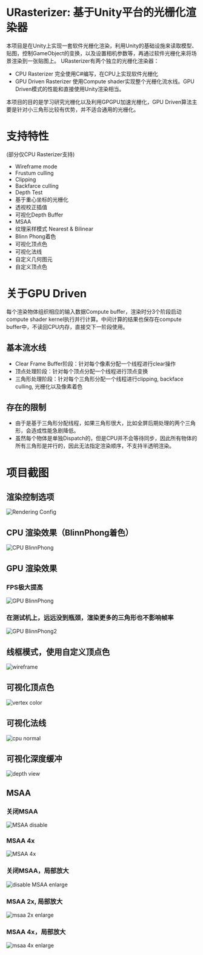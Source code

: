 # URasterizer: 基于Unity平台的光栅化渲染器
本项目是在Unity上实现一套软件光栅化渲染，利用Unity的基础设施来读取模型、贴图，控制GameObject的变换，以及设置相机参数等，再通过软件光栅化来将场景渲染到一张贴图上。
URasterizer有两个独立的光栅化渲染器：
* CPU Rasterizer 完全使用C#编写，在CPU上实现软件光栅化
* GPU Driven Rasterizer 使用Compute shader实现整个光栅化流水线。GPU Driven模式的性能和直接使用Unity渲染相当。

本项目的目的是学习研究光栅化以及利用GPGPU加速光栅化，GPU Driven算法主要是针对小三角形比较有优势，并不适合通用的光栅化。

# 支持特性
(部分仅CPU Rasterizer支持)
* Wireframe mode
* Frustum culling
* Clipping
* Backfarce culling
* Depth Test
* 基于重心坐标的光栅化
* 透视校正插值
* 可视化Depth Buffer
* MSAA
* 纹理采样模式 Nearest & Bilinear
* Blinn Phong着色
* 可视化顶点色
* 可视化法线
* 自定义几何图元
* 自定义顶点色

# 关于GPU Driven
每个渲染物体组织相应的输入数据Compute buffer，渲染时分3个阶段启动compute shader kernel执行并行计算。中间计算的结果也保存在compute buffer中，不读回CPU内存，直接交下一阶段使用。
## 基本流水线
* Clear Frame Buffer阶段：针对每个像素分配一个线程进行clear操作
* 顶点处理阶段：针对每个顶点分配一个线程进行顶点变换
* 三角形处理阶段：针对每个三角形分配一个线程进行clipping, backface culling, 光栅化以及像素着色
## 存在的限制
* 由于是基于三角形分配线程，如果三角形很大，比如全屏后期处理的两个三角形，会造成性能急剧降低。
* 虽然每个物体是单独Dispatch的，但是CPU并不会等待同步，因此所有物体的所有三角形是并行的，因此无法指定渲染顺序，不支持半透明渲染。



# 项目截图
## 渲染控制选项
![Rendering Config](URasterizer/Readme/rendering_config.png)
## CPU 渲染效果（BlinnPhong着色）
![CPU BlinnPhong](URasterizer/Readme/cpu_blinnphong.png)
## GPU 渲染效果
### FPS极大提高
![GPU BlinnPhong](URasterizer/Readme/gpu_blinnphong.png)
### 在测试机上，远远没到瓶颈，渲染更多的三角形也不影响帧率
![GPU BlinnPhong2](URasterizer/Readme/gpu_blinnphong2.png)
## 线框模式，使用自定义顶点色
![wireframe](URasterizer/Readme/cpu_wireframe.png)
## 可视化顶点色
![vertex color](URasterizer/Readme/cpu_vertexcolor.png)
## 可视化法线
![cpu normal](URasterizer/Readme/cpu_normal.png)
## 可视化深度缓冲
![depth view](URasterizer/Readme/cpu_depthview.png)
## MSAA
### 关闭MSAA
![MSAA disable](URasterizer/Readme/cpu_msaa_disable.png)
### MSAA 4x
![MSAA 4x](URasterizer/Readme/cpu_msaa_4x.png)
### 关闭MSAA，局部放大
![disable MSAA enlarge](URasterizer/Readme/msaa_disable_enlarge.png)
### MSAA 2x, 局部放大
![msaa 2x enlarge](URasterizer/Readme/msaa_2x_enlarge.png)
### MSAA 4x，局部放大
![msaa 4x enlarge](URasterizer/Readme/msaa_4x_enlarge.png)


